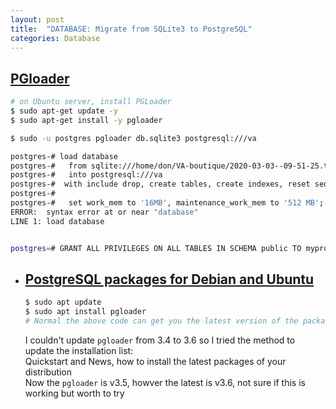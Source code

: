 ```yaml
---
layout: post
title:  "DATABASE: Migrate from SQLite3 to PostgreSQL"
categories: Database
---
```

## [PGloader](https://pgloader.readthedocs.io/en/latest/intro.html)
```bash
# on Ubuntu server, install PGLoader
$ sudo apt-get update -y
$ sudo apt-get install -y pgloader

$ sudo -u postgres pgloader db.sqlite3 postgresql:///va

postgres-# load database
postgres-#   from sqlite:///home/don/VA-boutique/2020-03-03--09-51-25.tar.bz2
postgres-#   into postgresql:///va
postgres-#  with include drop, create tables, create indexes, reset sequences
postgres-# 
postgres-#   set work_mem to '16MB', maintenance_work_mem to '512 MB';
ERROR:  syntax error at or near "database"
LINE 1: load database


postgres=# GRANT ALL PRIVILEGES ON ALL TABLES IN SCHEMA public TO myprojectuser;
```

* ## [PostgreSQL packages for Debian and Ubuntu](https://wiki.postgresql.org/wiki/Apt)
    ```bash
    $ sudo apt update
    $ sudo apt install pgloader
    # Normal the above code can get you the latest version of the package (in this case `pgloader`) installed in Ubuntu, However,
    ```
    I couldn't update `pgloader` from 3.4 to 3.6 so I tried the method to update the installation list:  
    Quickstart and News, how to install the latest packages of your distribution  
    Now the `pgloader` is v3.5, howver the latest is v3.6, not sure if this is working but worth to try